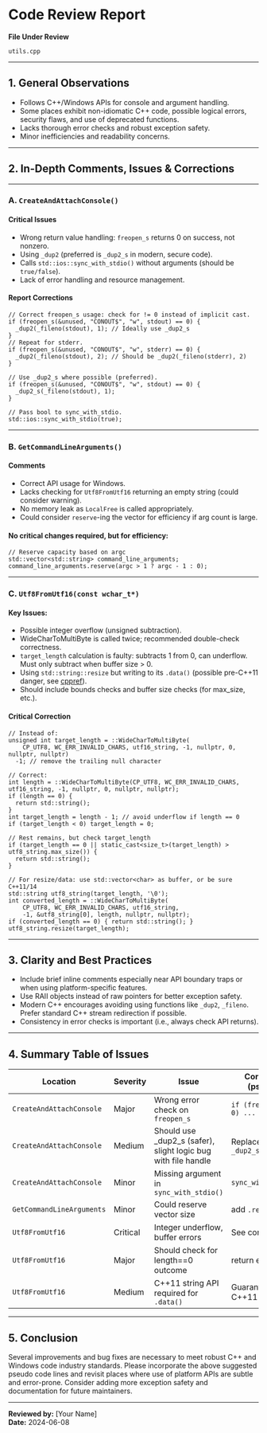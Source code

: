 # Code Review Report

**File Under Review**
```
utils.cpp
```
---

## 1. General Observations

- Follows C++/Windows APIs for console and argument handling.
- Some places exhibit non-idiomatic C++ code, possible logical errors, security flaws, and use of deprecated functions.
- Lacks thorough error checks and robust exception safety.
- Minor inefficiencies and readability concerns.

---

## 2. In-Depth Comments, Issues & Corrections

---

### **A. `CreateAndAttachConsole()`**

#### **Critical Issues**

- Wrong return value handling: `freopen_s` returns 0 on success, not nonzero.
- Using `_dup2` (preferred is `_dup2_s` in modern, secure code).
- Calls `std::ios::sync_with_stdio()` without arguments (should be `true/false`).
- Lack of error handling and resource management.

#### **Report Corrections**
```pseudo
// Correct freopen_s usage: check for != 0 instead of implicit cast.
if (freopen_s(&unused, "CONOUT$", "w", stdout) == 0) {
  _dup2(_fileno(stdout), 1); // Ideally use _dup2_s
}
// Repeat for stderr.
if (freopen_s(&unused, "CONOUT$", "w", stderr) == 0) {
  _dup2(_fileno(stdout), 2); // Should be _dup2(_fileno(stderr), 2)
}

// Use _dup2_s where possible (preferred).
if (freopen_s(&unused, "CONOUT$", "w", stdout) == 0) {
  _dup2_s(_fileno(stdout), 1);
}

// Pass bool to sync_with_stdio.
std::ios::sync_with_stdio(true);
```

---

### **B. `GetCommandLineArguments()`**

#### **Comments**

- Correct API usage for Windows.
- Lacks checking for `Utf8FromUtf16` returning an empty string (could consider warning).
- No memory leak as `LocalFree` is called appropriately.
- Could consider `reserve`-ing the vector for efficiency if arg count is large.

#### **No critical changes required**, but for efficiency:
```pseudo
// Reserve capacity based on argc
std::vector<std::string> command_line_arguments;
command_line_arguments.reserve(argc > 1 ? argc - 1 : 0);
```

---

### **C. `Utf8FromUtf16(const wchar_t*)`**

#### **Key Issues:**
- Possible integer overflow (unsigned subtraction).
- WideCharToMultiByte is called twice; recommended double-check correctness.
- `target_length` calculation is faulty: subtracts 1 from 0, can underflow. Must only subtract when buffer size > 0.
- Using `std::string::resize` but writing to its `.data()` (possible pre-C++11 danger, see [cppref](https://en.cppreference.com/w/cpp/string/basic_string/data)).
- Should include bounds checks and buffer size checks (for max_size, etc.).

#### **Critical Correction**
```pseudo
// Instead of: 
unsigned int target_length = ::WideCharToMultiByte(
    CP_UTF8, WC_ERR_INVALID_CHARS, utf16_string, -1, nullptr, 0, nullptr, nullptr)
  -1; // remove the trailing null character

// Correct:
int length = ::WideCharToMultiByte(CP_UTF8, WC_ERR_INVALID_CHARS, utf16_string, -1, nullptr, 0, nullptr, nullptr);
if (length == 0) {
  return std::string();
}
int target_length = length - 1; // avoid underflow if length == 0
if (target_length < 0) target_length = 0;

// Rest remains, but check target_length
if (target_length == 0 || static_cast<size_t>(target_length) > utf8_string.max_size()) {
  return std::string();
}

// For resize/data: use std::vector<char> as buffer, or be sure C++11/14
std::string utf8_string(target_length, '\0');
int converted_length = ::WideCharToMultiByte(
    CP_UTF8, WC_ERR_INVALID_CHARS, utf16_string,
    -1, &utf8_string[0], length, nullptr, nullptr);
if (converted_length == 0) { return std::string(); }
utf8_string.resize(target_length);
```

---

## 3. Clarity and Best Practices

- Include brief inline comments especially near API boundary traps or when using platform-specific features.
- Use RAII objects instead of raw pointers for better exception safety.
- Modern C++ encourages avoiding using functions like `_dup2`, `_fileno`. Prefer standard C++ stream redirection if possible.
- Consistency in error checks is important (i.e., always check API returns).

---

## 4. Summary Table of Issues

| Location                        | Severity  | Issue                                                            | Correction/Note (pseudo code)             |
|----------------------------------|-----------|------------------------------------------------------------------|-------------------------------------------|
| `CreateAndAttachConsole`         | Major     | Wrong error check on `freopen_s`                                 | `if (freopen_s(...) == 0) ...`            |
| `CreateAndAttachConsole`         | Medium    | Should use _dup2_s (safer), slight logic bug with file handle    | Replace `_dup2` with `_dup2_s`            |
| `CreateAndAttachConsole`         | Minor     | Missing argument in `sync_with_stdio()`                          | `sync_with_stdio(true);`                  |
| `GetCommandLineArguments`        | Minor     | Could reserve vector size                                        | add `.reserve(...)`                       |
| `Utf8FromUtf16`                  | Critical  | Integer underflow, buffer errors                                 | See correction above                      |
| `Utf8FromUtf16`                  | Major     | Should check for length==0 outcome                               | return empty string;                      |
| `Utf8FromUtf16`                  | Medium    | C++11 string API required for `.data()`                          | Guaranteed only in C++11 and later        |

---

## 5. Conclusion

Several improvements and bug fixes are necessary to meet robust C++ and Windows code industry standards. Please incorporate the above suggested pseudo code lines and revisit places where use of platform APIs are subtle and error-prone. Consider adding more exception safety and documentation for future maintainers.

---

**Reviewed by:** [Your Name]  
**Date:** 2024-06-08